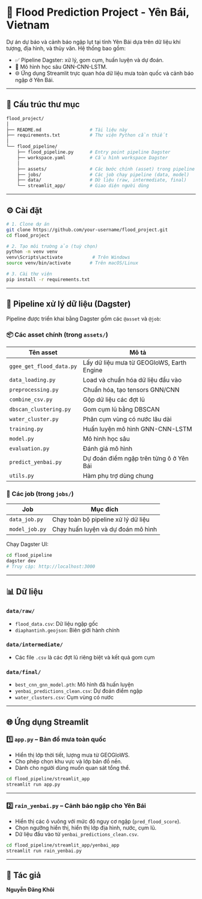 # 🌊 Flood Prediction Project - Yên Bái, Vietnam

Dự án dự báo và cảnh báo ngập lụt tại tỉnh Yên Bái dựa trên dữ liệu khí tượng, địa hình, và thủy văn. Hệ thống bao gồm:

- ✅ Pipeline Dagster: xử lý, gom cụm, huấn luyện và dự đoán.
- 🧠 Mô hình học sâu GNN-CNN-LSTM.
- 🌐 Ứng dụng Streamlit trực quan hóa dữ liệu mưa toàn quốc và cảnh báo ngập ở Yên Bái.

---

## 📂 Cấu trúc thư mục

```bash
flood_project/
│
├── README.md                  # Tài liệu này
├── requirements.txt           # Thư viện Python cần thiết
│
└── flood_pipeline/
    ├── flood_pipeline.py      # Entry point pipeline Dagster
    ├── workspace.yaml         # Cấu hình workspace Dagster
    │
    ├── assets/                # Các bước chính (asset) trong pipeline
    ├── jobs/                  # Các job chạy pipeline (data, model)
    ├── data/                  # Dữ liệu (raw, intermediate, final)
    └── streamlit_app/         # Giao diện người dùng
````

---

## ⚙️ Cài đặt

```bash
# 1. Clone dự án
git clone https://github.com/your-username/flood_project.git
cd flood_project

# 2. Tạo môi trường ảo (tuỳ chọn)
python -m venv venv
venv\Scripts\activate           # Trên Windows
source venv/bin/activate       # Trên macOS/Linux

# 3. Cài thư viện
pip install -r requirements.txt
```

---

## 🔁 Pipeline xử lý dữ liệu (Dagster)

Pipeline được triển khai bằng Dagster gồm các `@asset` và `@job`:

### 📦 Các asset chính (trong `assets/`)

| Tên asset                | Mô tả                                     |
| ------------------------ | ----------------------------------------- |
| `ggee_get_flood_data.py` | Lấy dữ liệu mưa từ GEOGloWS, Earth Engine |
| `data_loading.py`        | Load và chuẩn hóa dữ liệu đầu vào         |
| `preprocessing.py`       | Chuẩn hóa, tạo tensors GNN/CNN            |
| `combine_csv.py`         | Gộp dữ liệu các đợt lũ                    |
| `dbscan_clustering.py`   | Gom cụm lũ bằng DBSCAN                    |
| `water_cluster.py`       | Phân cụm vùng có nước lâu dài             |
| `training.py`            | Huấn luyện mô hình GNN-CNN-LSTM           |
| `model.py`               | Mô hình học sâu                           |
| `evaluation.py`          | Đánh giá mô hình                          |
| `predict_yenbai.py`      | Dự đoán điểm ngập trên từng ô ở Yên Bái   |
| `utils.py`               | Hàm phụ trợ dùng chung                    |

### 🧩 Các job (trong `jobs/`)

| Job            | Mục đích                            |
| -------------- | ----------------------------------- |
| `data_job.py`  | Chạy toàn bộ pipeline xử lý dữ liệu |
| `model_job.py` | Chạy huấn luyện và dự đoán mô hình  |

Chạy Dagster UI:

```bash
cd flood_pipeline
dagster dev
# Truy cập: http://localhost:3000
```

---

## 📊 Dữ liệu

### `data/raw/`

* `flood_data.csv`: Dữ liệu ngập gốc
* `diaphantinh.geojson`: Biên giới hành chính

### `data/intermediate/`

* Các file `.csv` là các đợt lũ riêng biệt và kết quả gom cụm

### `data/final/`

* `best_cnn_gnn_model.pth`: Mô hình đã huấn luyện
* `yenbai_predictions_clean.csv`: Dự đoán điểm ngập
* `water_clusters.csv`: Cụm vùng có nước

---

## 🌐 Ứng dụng Streamlit

### 1️⃣ `app.py` – **Bản đồ mưa toàn quốc**

* Hiển thị lớp thời tiết, lượng mưa từ GEOGloWS.
* Cho phép chọn khu vực và lớp bản đồ nền.
* Dành cho người dùng muốn quan sát tổng thể.

```bash
cd flood_pipeline/streamlit_app
streamlit run app.py
```

---

### 2️⃣ `rain_yenbai.py` – **Cảnh báo ngập cho Yên Bái**

* Hiển thị các ô vuông với mức độ nguy cơ ngập (`pred_flood_score`).
* Chọn ngưỡng hiển thị, hiển thị lớp địa hình, nước, cụm lũ.
* Dữ liệu đầu vào từ `yenbai_predictions_clean.csv`.

```bash
cd flood_pipeline/streamlit_app/yenbai_app
streamlit run rain_yenbai.py
```

---

## 📌 Tác giả

**Nguyễn Đăng Khôi**


